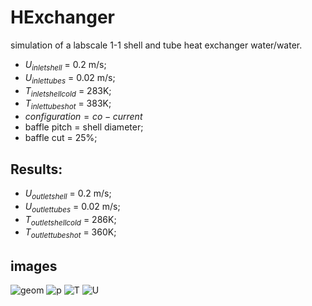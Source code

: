 # HExchanger
simulation of a labscale 1-1 shell and tube heat exchanger water/water.

- $U_{inlet shell}$ = 0.2 m/s;
- $U_{inlet tubes}$ = 0.02 m/s;
- $T_{inlet shell cold}$ = 283K;
- $T_{inlet tubes hot}$ = 383K;
- $configuration = co-current$
- baffle pitch = shell diameter;
- baffle cut = 25%;

## Results:
- $U_{outlet shell}$ = 0.2 m/s;
- $U_{outlet tubes}$ = 0.02 m/s;
- $T_{outlet shell cold}$ = 286K;
- $T_{outlet tubes hot}$ = 360K;

## images
![geom](https://user-images.githubusercontent.com/120776791/211913386-081f864b-32ca-463d-9b7e-bad4296ad92c.png)
![p](https://user-images.githubusercontent.com/120776791/211913395-5ec01c06-0e67-469f-aa30-fb3d305c7b63.png)
![T](https://user-images.githubusercontent.com/120776791/211913405-9d39e3f3-0dce-46ad-9e98-464e637916a0.png)
![U](https://user-images.githubusercontent.com/120776791/211913412-cf6e524f-ccb1-4bad-a6c6-cf595b711c88.png)
